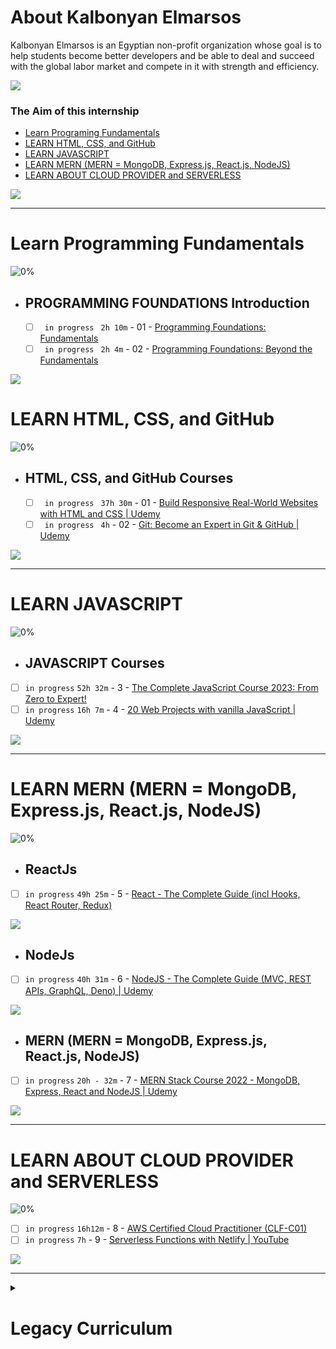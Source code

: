 # About Kalbonyan Elmarsos
 Kalbonyan Elmarsos is an Egyptian non-profit organization whose goal is to help students become better developers and be able to deal and succeed with the global labor market and compete in it with strength and efficiency.
 <br/>

 <a href="https://www.linkedin.com/company/%D9%83%D8%A7%D9%84%D8%A8%D9%86%D9%8A%D8%A7%D9%86-%D8%A7%D9%84%D9%85%D8%B1%D8%B5%D9%88%D8%B5/" target="_blank"><img src="https://img.shields.io/badge/-Kalbonyan%20Elmarsos-0077B5?style=for-the-badge&logo=Linkedin&logoColor=white"/></a>
### The Aim of this internship
- <a href="#Fundamentals">Learn Programing Fundamentals</a>
- <a href="#HTML, CSS, and GitHub">LEARN HTML, CSS, and GitHub</a>
- <a href="#JAVASCRIPT">LEARN JAVASCRIPT</a>
- <a href="#MERN">LEARN MERN (MERN = MongoDB, Express.js, React.js, NodeJS)</a>
- <a href="#SERVERLESS">LEARN ABOUT CLOUD PROVIDER and SERVERLESS</a>

<img src="https://img.shields.io/badge/Total%20Number%20Of%20Hours%20For%20All%20Courses-%2B200h-blue">
<br>

- - - -
<!-- Fundamentals -->
<span id="Fundamentals"> </span>
# Learn Programming Fundamentals

![0%](https://progress-bar.dev/0/?title=Done)
<br />
- ## PROGRAMMING FOUNDATIONS Introduction
    - [ ] ` in progress` ` 2h 10m` - 01 - [Programming Foundations: Fundamentals](https://www.linkedin.com/learning/programming-foundations-fundamentals-3/the-fundamentals-of-programming?autoplay=true&contextUrn=urn%3Ali%3AlyndaLearningPath%3A56db2b643dd5596be4e4989b)
    - [ ] ` in progress` ` 2h 4m` - 02 - [Programming Foundations: Beyond the Fundamentals](https://www.linkedin.com/learning/programming-foundations-beyond-the-fundamentals/broadening-your-knowledge-of-programming-fundamentals?autoplay=true&contextUrn=urn%3Ali%3AlyndaLearningPath%3A56db2b643dd5596be4e4989b)

<img src="https://img.shields.io/badge/Total%20Number%20Of%20Hours%20For%20This%20Courses-4h14m-blue">

#
<!-- HTML, CSS, and GitHub -->
<span id="HTML, CSS, and GitHub"> </span>
# LEARN HTML, CSS, and GitHub

![0%](https://progress-bar.dev/0/?title=Done)
<br />
- ## HTML, CSS, and GitHub Courses
    - [ ] ` in progress` ` 37h 30m` - 01 - [Build Responsive Real-World Websites with HTML and CSS | Udemy](https://www.udemy.com/course/design-and-develop-a-killer-website-with-html5-and-css3/)
    - [ ] ` in progress` ` 4h` - 02 - [Git: Become an Expert in Git & GitHub | Udemy](https://www.udemy.com/course/git-expert-4-hours/)

<img src="https://img.shields.io/badge/Total%20Number%20Of%20Hours%20For%20This%20Courses-41h30m-blue">

- - - -
<!-- LEARN JAVASCRIPT -->
<span id="JAVASCRIPT"> </span>
# LEARN JAVASCRIPT

![0%](https://progress-bar.dev/0/?title=Done)
<br />
- ## JAVASCRIPT Courses
- [ ]  `in progress` `52h 32m` - 3 - [The Complete JavaScript Course 2023: From Zero to Expert!](https://www.udemy.com/course/javascript-the-complete-guide-2020-beginner-advanced/)
- [ ]  `in progress` `16h 7m` - 4 - [20 Web Projects with vanilla JavaScript | Udemy](https://www.udemy.com/course/web-projects-with-vanilla-javascript/)

<img src="https://img.shields.io/badge/Total%20Number%20Of%20Hours%20For%20This%20Courses-68h-blue">

- - - -
<!-- MERN -->

<span id="MERN"></span>
# LEARN MERN (MERN = MongoDB, Express.js, React.js, NodeJS) 

![0%](https://progress-bar.dev/0/?title=Done)

- ## ReactJs
- [ ]  `in progress` `49h 25m` - 5 - [React - The Complete Guide (incl Hooks, React Router, Redux)](https://www.udemy.com/course/react-the-complete-guide-incl-redux/)

<img src="https://img.shields.io/badge/Total%20Number%20Of%20Hours%20For%20This%20Courses-69h-blue">

- ## NodeJs
- [ ]  `in progress` `40h 31m` - 6 - [NodeJS - The Complete Guide (MVC, REST APIs, GraphQL, Deno) | Udemy ](https://www.udemy.com/course/nodejs-the-complete-guide/)

<img src="https://img.shields.io/badge/Total%20Number%20Of%20Hours%20For%20This%20Courses-40h31m-blue">


- ## MERN (MERN = MongoDB, Express.js, React.js, NodeJS) 
- [ ]  `in progress` `20h - 32m` - 7 - [MERN Stack Course 2022 - MongoDB, Express, React and NodeJS | Udemy ](https://www.udemy.com/course/mern-stack-course-mongodb-express-react-and-nodejs/)

<img src="https://img.shields.io/badge/Total%20Number%20Of%20Hours%20For%20This%20Courses-110h-blue">

- - - -
<!-- SERVERLESS -->
<span id="SERVERLESS"></span>
# LEARN ABOUT CLOUD PROVIDER and SERVERLESS 
![0%](https://progress-bar.dev/0/?title=Done)

- [ ]  `in progress` `16h12m` - 8 - [AWS Certified Cloud Practitioner (CLF-C01)](https://acloud.guru/overview/aws--certified-cloud-practitioner)
- [ ]  `in progress` `7h` - 9 - [Serverless Functions with Netlify | YouTube](https://www.youtube.com/watch?v=AfAZ33XjIBU)

<img src="https://img.shields.io/badge/Total%20Number%20Of%20Hours%20For%20This%20Courses-23h-blue">

- - - -
<!-- Legacy Curriculum -->

<details>
<summary>
<h1> Legacy Curriculum </h1>
</summary>
 
 # LEARN Programming Foundations

1. [Programming Foundations: Fundamentals](https://www.linkedin.com/learning/programming-foundations-fundamentals-3?contextUrn=urn%3Ali%3AlyndaLearningPath%3A56db2b643dd5596be4e4989b) 

(2h 10m)[https://www.linkedin.com/learning/programming-foundations-fundamentals-3](https://www.linkedin.com/learning/programming-foundations-fundamentals-3?contextUrn=urn%3Ali%3AlyndaLearningPath%3A56db2b643dd5596be4e4989b)

2. [Programming Foundations: Beyond the Fundamentals](https://www.linkedin.com/learning/programming-foundations-beyond-the-fundamentals?contextUrn=urn%3Ali%3AlyndaLearningPath%3A56db2b643dd5596be4e4989b) 

(2h 4m)[https://www.linkedin.com/learning/programming-foundations-beyond-the-fundamentals](https://www.linkedin.com/learning/programming-foundations-beyond-the-fundamentals?contextUrn=urn%3Ali%3AlyndaLearningPath%3A56db2b643dd5596be4e4989b)

3. [Programming Foundations: Object-Oriented Design](https://www.linkedin.com/learning/programming-foundations-object-oriented-design-3?contextUrn=urn%3Ali%3AlyndaLearningPath%3A56db2b643dd5596be4e4989b) 

(2h 40m)[https://www.linkedin.com/learning/programming-foundations-object-oriented-design-3](https://www.linkedin.com/learning/programming-foundations-object-oriented-design-3)

4. [Programming Foundations: Data Structures](https://www.linkedin.com/learning/programming-foundations-data-structures-2?contextUrn=urn%3Ali%3AlyndaLearningPath%3A56db2b643dd5596be4e4989b) 

(2h 20m)[https://www.linkedin.com/learning/programming-foundations-data-structures-2](https://www.linkedin.com/learning/programming-foundations-data-structures-2)

5. [Programming Foundations: Algorithms](https://www.linkedin.com/learning/programming-foundations-algorithms?contextUrn=urn%3Ali%3AlyndaLearningPath%3A56db2b643dd5596be4e4989b) 

(1h 45m)[https://www.linkedin.com/learning/programming-foundations-algorithms](https://www.linkedin.com/learning/programming-foundations-algorithms)

6. [Programming Foundations: Design Patterns](https://www.linkedin.com/learning/programming-foundations-design-patterns-2?contextUrn=urn%3Ali%3AlyndaLearningPath%3A56db2b643dd5596be4e4989b) 

(1h 44m)[https://www.linkedin.com/learning/programming-foundations-design-patterns-2](https://www.linkedin.com/learning/programming-foundations-design-patterns-2)

7. [Programming Foundations: Databases](https://www.linkedin.com/learning/programming-foundations-databases-2?contextUrn=urn%3Ali%3AlyndaLearningPath%3A56db2b643dd5596be4e4989b) 

(1h 25m)[https://www.linkedin.com/learning/programming-foundations-databases-2](https://www.linkedin.com/learning/programming-foundations-databases-2)

8. [Programming Foundations: APIs and Web Services](https://www.linkedin.com/learning/programming-foundations-apis-and-web-services?contextUrn=urn%3Ali%3AlyndaLearningPath%3A56db2b643dd5596be4e4989b) 

(1h 14m)[https://www.linkedin.com/learning/programming-foundations-apis-and-web-services](https://www.linkedin.com/learning/programming-foundations-apis-and-web-services)

9. [Programming Foundations: Software Testing/QA](https://www.linkedin.com/learning/programming-foundations-software-testing-qa?contextUrn=urn%3Ali%3AlyndaLearningPath%3A56db2b643dd5596be4e4989b) 

(0h 53m)[https://www.linkedin.com/learning/programming-foundations-software-testing-qa](https://www.linkedin.com/learning/programming-foundations-software-testing-qa)

10. [Learning GitHub](https://www.linkedin.com/learning/learning-github) 

(2h 11m)[https://www.linkedin.com/learning/learning-github](https://www.linkedin.com/learning/learning-github)

# LEARN HTML and CSS

1. [Build Responsive Real-World Websites with HTML and CSS](https://www.udemy.com/course/design-and-develop-a-killer-website-with-html5-and-css3)

# LEARN JAVASCRIPT (REACT AND NODE)

1. JavaScript - Select one of these 2 courses to complete
    1. [The Complete JavaScript Course 2022: From Zero to Expert!](https://www.udemy.com/course/the-complete-javascript-course/)
    2. [The Modern JavaScript Bootcamp](https://www.udemy.com/course/modern-javascript/)
2. ReactJs - Select one of these 2 courses to complete
    1. [React - The Complete Guide (incl Hooks, React Router, Redux)](https://www.udemy.com/course/react-the-complete-guide-incl-redux/)
    2. [Complete React Developer in 2022 (w/ Redux, Hooks, GraphQL](https://www.udemy.com/course/complete-react-developer-zero-to-mastery/)
3. NodeJs - Select one of these 2 courses to complete
    1. [Complete NodeJS Developer in 2022 (GraphQL, MongoDB, + more)](https://www.udemy.com/course/complete-nodejs-developer-zero-to-mastery/)
    2. [The Complete Node.js Developer Course (3rd Edition)](https://www.udemy.com/course/the-complete-nodejs-developer-course-2/)

# LEARN ABOUT CLOUD PROVIDER (AWS)

1. [AWS Certified Cloud Practitioner (CLF-C01)](https://acloud.guru/overview/aws--certified-cloud-practitioner) 
 
(16h12 m)[https://acloud.guru/overview/aws--certified-cloud-practitioner](https://acloud.guru/overview/aws--certified-cloud-practitioner)
 
2. [AWS Certified Solutions Architect Associate](https://acloudguru.com/course/aws-certified-solutions-architect-associate-saa-c02)
 
(45h 0m)[https://acloudguru.com/course/aws-certified-solutions-architect-associate-saa-c02](https://acloudguru.com/course/aws-certified-solutions-architect-associate-saa-c02)

# LEARN SERVERLESS

1. [Serverless Stack (The Basics)](https://sst.dev/guide.html](https://sst.dev/guide.html)
 
 </details>
